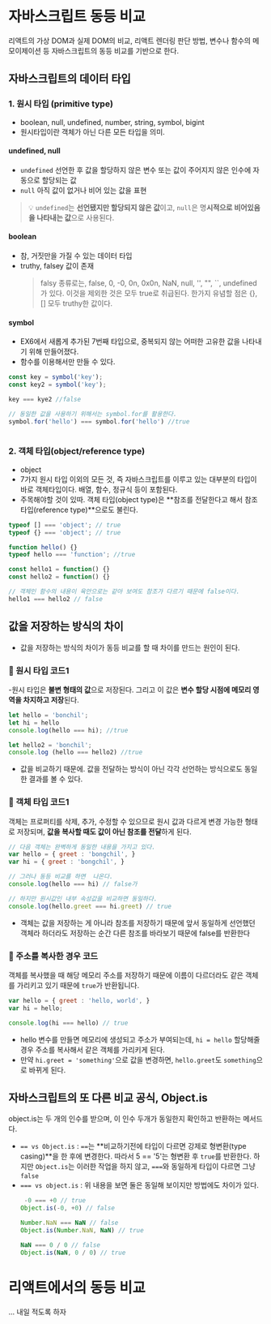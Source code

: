 # 자바스크립트 동등 비교
리액트의 가상 DOM과 실제 DOM의 비교, 리액트 렌더링 판단 방법, 변수나 함수의 메모이제이션 등 자바스크립트의 동등 비교를 기반으로 한다.

## 자바스크립트의 데이터 타입
### 1.  원시 타입 (primitive type)
- boolean, null, undefined, number, string, symbol, bigint
- 원시타입이란 객체가 아닌 다른 모든 타입을 의미.
    
#### undefined, null
- `undefined` 선언한 후 값을 할당하지 않은 변수 또는 값이 주어지지 않은 인수에 자동으로 할당되는 값
- `null` 아직 값이 없거나 비어 있는 값을 표현
> 💡 `undefined`는 **선언됐지만 할당되지 않은 값**이고, `null`은 명**시적으로 비어있음을 나타내는 값**으로 사용된다.

#### boolean
- 참, 거짓만을 가질 수 있는 데이터 타입
- truthy, falsey 값이 존재
  > falsy 종류로는, false, 0, -0, 0n, 0x0n, NaN, null, '', "", ``, undefined가 있다. 이것을 제외한 것은 모두 true로 취급된다.
  > 한가지 유념할 점은 {}, [] 모두 truthy한 값이다.
  
#### symbol
- EX6에서 새롭게 추가된 7번째 타입으로, 중복되지 않는 어떠한 고유한 값을 나타내기 위해 만들어졌다.
- 함수를 이용해서만 만들 수 있다.

```js
const key = symbol('key');
const key2 = symbol('key');

key === kye2 //false

// 동일한 값을 사용하기 위해서는 symbol.for를 활용한다.
symbol.for('hello') === symbol.for('hello') //true
                
```

### 2. 객체 타입(object/reference type)
- object
- 7가지 원시 타입 이외의 모든 것, 즉 자바스크립트를 이루고 있는 대부분의 타입이 바로 객체타입이다. 배열, 함수, 정규식 등이 포함된다.
- 주목해야할 것이 있따. 객체 타입(object type)은 **참조를 전달한다고 해서 참조 타입(reference type)**으로도 불린다.

```js
typeof [] === 'object'; // true
typeof {} === 'object'; // true

function hello() {}
typeof hello === 'function'; //true

const hello1 = function() {}
const hello2 = function() {}

// 객체인 함수의 내용이 육안으로는 같아 보여도 참조가 다르기 때문에 false이다.
hello1 === hello2 // false
```

## 값을 저장하는 방식의 차이
- 값을 저장하는 방식의 차이가 동등 비교를 할 때 차이를 만드는 원인이 된다.

### 🚀 원시 타입 코드1
-원시 타입은 **불변 형태의 값**으로 저장된다. 그리고 이 값은 **변수 할당 시점에 메모리 영역을 차지하고 저장**된다.
```js
let hello = 'bonchil';
let hi = hello
console.log(hello === hi); //true

let hello2 = 'bonchil';
console.log (hello === hello2) //true
```

- 값을 비교하기 때문에. 값을 전달하는 방식이 아닌 각각 선언하는 방식으로도 동일한 결과를 볼 수 있다.

### 🚀 객체 타입 코드1
객체는 프로퍼티를 삭제, 추가, 수정할 수 있으므로 원시 값과 다르게 변경 가능한 형태로 저장되며, **값을 복사할 때도 값이 아닌 참조를 전달**하게 된다.
```js
// 다음 객체는 완벽하게 동일한 내용을 가지고 있다.
var hello = { greet : 'bongchil', }
var hi = { greet : 'bongchil', }

// 그러나 동등 비교를 하면  나온다.
console.log(hello === hi) // false가

// 하지만 원시값인 내부 속성값을 비교하면 동일하다.
console.log(hello.greet === hi.greet) // true

```
- 객체는 값을 저장하는 게 아니라 참조를 저장하기 때문에 앞서 동일하게 선언했던 객체라 하더라도 저장하는 순간 다른 참조를 바라보기 때문에 false를 반환한다

### 🚀 주소를 복사한 경우 코드
객체를 복사했을 때 해당 메모리 주소를 저장하기 때문에 이름이 다르더라도 같은 객체를 가리키고 있기 때문에 `true`가 반환됩니다.
```js
var hello = { greet : 'hello, world', }
var hi = hello;

console.log(hi === hello) // true
```
- hello 변수를 만들면 메모리에 생성되고 주소가 부여되는데, `hi = hello` 할당해줄 경우 주소를 복사해서 같은 객체를 가리키게 된다.
- 만약 `hi.greet = 'something'`으로 값을 변경하면, `hello.greet`도 `something`으로 바뀌게 된다.

## 자바스크립트의 또 다른 비교 공식, Object.is
object.is는 두 개의 인수를 받으며, 이 인수 두개가 동일한지 확인하고 반환하는 메서드다. 
- `== vs Object.is` : `==`는 **비교하기전에 타입이 다르면 강제로 형변환(type casing)**을 한 후에 변경한다. 따라서 5 == '5'는 형변환 후 `true`를 반환한다. 하지만 `Object.is`는 이러한 작업을 하지 않고, `===`와 동일하게 타입이 다르면 그냥 `false`
- `=== vs object.is` : 위 내용을 보면 둘은 동일해 보이지만 방법에도 차이가 있다. 
   ```js
    -0 === +0 // true
   Object.is(-0, +0) // false

   Number.NaN === NaN // false
   Object.is(Number.NaN, NaN) // true

   NaN === 0 / 0 // false
   Object.is(NaN, 0 / 0) // true

   ```
# 리액트에서의 동등 비교 
... 내일 적도록 하자 




